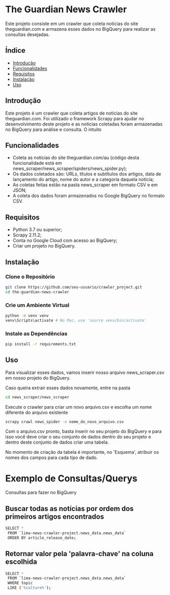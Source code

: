 # The Guardian News Crawler
Este projeto consiste em um crawler que coleta notícias do site theguardian.com e armazena esses dados no BigQuery para realizar as consultas desejadas. <!-- e disponibiliza uma API para busca desses dados. -->

## Índice

- [Introdução](#introdução)
- [Funcionalidades](#funcionalidades)
- [Requisitos](#requisitos)
- [Instalação](#instalação)
- [Uso](#uso)

## Introdução
Este projeto é um crawler que coleta artigos de notícias do site theguardian.com. Foi utilizado o framework Scrapy para ajudar no desenvolvimento deste projeto e as notícias coletadas foram armazenadas no BigQuery para análise e consulta. O intuito  <!-- Uma API RESTful é fornecida para facilitar a busca e recuperação desses dados.  -->

## Funcionalidades

- Coleta as notícias do site theguardian.com/au (código desta funcionalidade está em news_scraper/news_scraper/spiders/news_spider.py);
- Os dados coletados são: URLs, títulos e subtítulos dos artigos, data de lançamento do artigo, nome do autor e a categoria daquela notícia;
- As coletas feitas estão na pasta news_scraper em formato CSV e em JSON;
- A coleta dos dados foram armazenados no Google BigQuery no formato CSV.

## Requisitos

- Python 3.7 ou superior;
- Scrapy 2.11.2;
- Conta no Google Cloud com acesso ao BigQuery;
- Criar um projeto no BigQuery.

## Instalação
### Clone o Repositório
~~~bash
git clone https://github.com/seu-usuario/crawler_project.git
cd the-guardian-news-crawler
~~~

### Crie um Ambiente Virtual
~~~bash
python -m venv venv
venv\Scripts\activate # No Mac, use 'source venv/bin/activate' 
~~~

### Instale as Dependências
~~~bash
pip install -r requirements.txt
~~~

## Uso

Para visualizar esses dados, vamos inserir nosso arquivo news_scraper.csv em nosso projeto do BigQuery. 

Caso queira extrair esses dados novamente, entre na pasta
~~~bash 
cd news_scraper/news_scraper
~~~
Execute o crawler para criar um novo arquivo.csv e escolha um nome diferente do arquivo existente
~~~bash 
scrapy crawl news_spider -o nome_do_novo_arquivo.csv
~~~

Com o arquivo.csv pronto, basta inserir no seu projeto do BigQuery e para isso você deve criar o seu conjunto de dados dentro do seu projeto e dentro deste conjunto de dados criar uma tabela.

No momento de criação da tabela é importante, no 'Esquema', atribuir os nomes dos campos para cada tipo de dado. 

# Exemplo de Consultas/Querys
Consultas para fazer no BigQuery

## Buscar todas as notícias por ordem dos primeiros artigos encontrados
~~~bash 
SELECT *
 FROM `lima-news-crawler-project.news_data.news_data`
 ORDER BY article_release_date;
~~~

## Retornar valor pela 'palavra-chave' na coluna escolhida
~~~bash 
SELECT *
 FROM `lima-news-crawler-project.news_data.news_data`
 WHERE topic 
 LIKE ('%culture%');
~~~